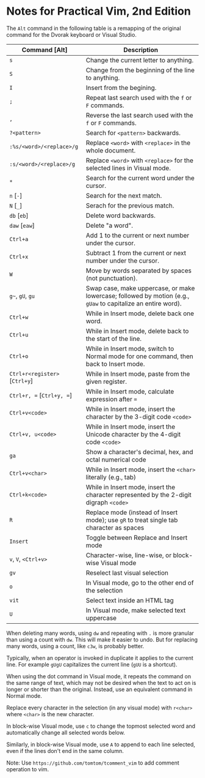 # Notes for Practical Vim, 2nd Edition

The `Alt` command in the following table is a remapping
of the original command for the Dvorak keyboard or Visual Studio.

| Command [Alt]      | Description |
|--------------|-------------|
| `s`          | Change the current letter to anything.
| `S`          | Change from the beginning of the line to anything.
| `I`          | Insert from the begining.
| `;`          | Repeat last search used with the `f` or `F` commands.
| `,`          | Reverse the last search used with the `f` or `F` commands.
| `?<pattern>` | Search for `<pattern>` backwards.
| `:%s/<word>/<replace>/g` | Replace `<word>` with `<replace>` in the whole document.
| `:s/<word>/<replace>/g` | Replace `<word>` with `<replace>` for the selected lines in Visual mode.
| `*` | Search for the current word under the cursor.
| `n` [`-`] | Search for the next match.
| `N` [`_`] | Serach for the previous match.
| `db` [`eb`] | Delete word backwards.
| `daw` [`eaw`] | Delete "a word".
| `Ctrl+a` | Add 1 to the current or next number under the cursor.
| `Ctrl+x` | Subtract 1 from the current or next number under the cursor.
| `W` | Move by words separated by spaces (not punctuation).
| `g~`, `gU`, `gu` | Swap case, make uppercase, or make lowercase; followed by motion (e.g., `gUaw` to capitalize an entire word).
| `Ctrl+w` | While in Insert mode, delete back one word.
| `Ctrl+u` | While in Insert mode, delete back to the start of the line.
| `Ctrl+o` | While in Insert mode, switch to Normal mode for one command, then back to Insert mode.
| `Ctrl+r<register>` [`Ctrl+y`] | While in Insert mode, paste from the given register.
| `Ctrl+r, =` [`Ctrl+y, =`] | While in Insert mode, calculate expression after `=`
| `Ctrl+v<code>` | While in Insert mode, insert the character by the 3-digit code `<code>`
| `Ctrl+v, u<code>` | While in Insert mode, insert the Unicode character by the 4-digit code `<code>`
| `ga` | Show a character's decimal, hex, and octal numerical code
| `Ctrl+v<char>` | While in Insert mode, insert the `<char>` literally (e.g., tab)
| `Ctrl+k<code>` | While in Insert mode, insert the character represented by the 2-digit digraph `<code>`
| `R` | Replace mode (instead of Insert mode); use `gR` to treat single tab character as spaces
| `Insert` | Toggle between Replace and Insert mode
| `v`, `V`, `<Ctrl+v>` | Character-wise, line-wise, or block-wise Visual mode
| `gv` | Reselect last visual selection
| `o` | In Visual mode, go to the other end of the selection
| `vit` | Select text inside an HTML tag
| `U` | In Visual mode, make selected text uppercase

When deleting many words, using `dw` and repeating with `.`
is more granular than using a count with `dw`.
This will make it easier to undo.
But for replacing many words, using a count, like `c3w`, is probably better.

Typically, when an operator is invoked in duplicate it applies to the current line.
For example `gUgU` capitalizes the current line (`gUU` is a shortcut).

When using the dot command in Visual mode, it repeats the command on the same range of text,
which may not be desired when the text to act on is longer or shorter than the original.
Instead, use an equivalent command in Normal mode.

Replace every character in the selection (in any visual mode) with `r<char>`
where `<char>` is the new character.

In block-wise Visual mode, use `c` to change the topmost selected word and automatically
change all selected words below.

Similarly, in block-wise Visual mode, use `A` to append to each line selected,
even if the lines don't end in the same column.

Note: Use `https://github.com/tomtom/tcomment_vim` to add comment operation to vim.
